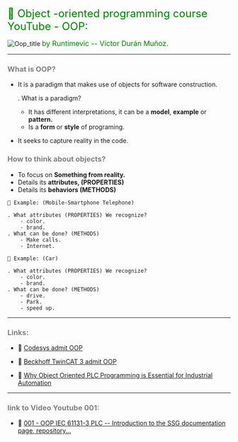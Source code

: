 <span style="color:green"><font size="5">
📖 Object -oriented programming course YouTube - OOP:
</font></span>

![Oop_title](./imagenes/oop.png)
<span style="color:green"><font size="3">
by Runtimevic -- Víctor Durán Muñoz.
</font></span>
***
### <span style="color:grey">What is OOP?</span>

- It is a paradigm that makes use of objects for software construction.

    . What is a paradigm?
    
    - It has different interpretations, it can be a **model**, **example** or **pattern.**
    - Is a **form** or **style** of programing.
- It seeks to capture reality in the code.

### <span style="color:grey">How to think about objects?</span>

- To focus on **Something from reality.**
- Details its **attributes, (PROPERTIES)**
- Details its **behaviors (METHODS)**

```text
📱 Example: (Mobile-Smartphone Telephone)

. What attributes (PROPERTIES) We recognize? 
    - color.
    - brand.
. What can be done? (METHODS)
    - Make calls.
    - Internet. 
```

```text
🚗 Example: (Car)

. What attributes (PROPERTIES) We recognize? 
    - color.
    - brand.
. What can be done? (METHODS)
    - drive.
    - Park. 
    - speed up.
```
***
### <span style="color:grey">Links:</span>

- 🔗 [Codesys admit OOP](https://help.codesys.com/api-content/2/codesys/3.5.14.0/en/_cds_f_object_oriented_programming/#cd69b36a931eb47c0a8640e01dc4fc9-id-8938ae329606a7abc0a8640e00eabd77)

- 🔗 [Beckhoff TwinCAT 3 admit OOP](https://infosys.beckhoff.com/english.php?content=../content/1033/tc3_plc_intro/2527303819.html&id=)

- 🔗 [Why Object Oriented PLC Programming is Essential for Industrial Automation](https://twincontrols.com/community/lounge/why-object-oriented-plc-programming-is-essential-for-industrial-automation/)

***
### <span style="color:grey">link to Video Youtube 001:</span>
- 🔗 [001 - OOP IEC 61131-3 PLC -- Introduction to the SSG documentation page, repository...](https://www.youtube.com/watch?v=a7eNCefcjGM)



